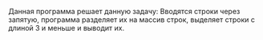 Данная программа решает данную задачу:
Вводятся строки через запятую, программа разделяет их на массив строк, выделяет строки с длиной 3 и меньше и выводит их.